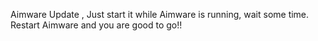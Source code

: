 Aimware Update , Just start it while Aimware is running, wait some time. Restart Aimware and you are good to go!!
